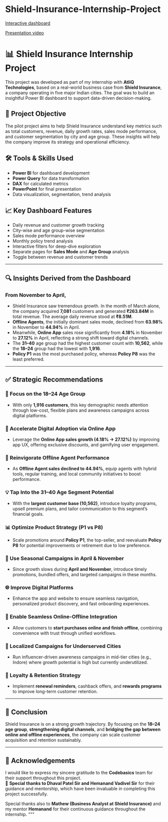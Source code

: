 # Shield-Insurance-Internship-Project

[Interactive dashboard](https://app.powerbi.com/view?r=eyJrIjoiODYyZjgwNzctMWVkMy00OGY3LTg4MzUtZTczOThiMGE1ZWJhIiwidCI6ImM2ZTU0OWIzLTVmNDUtNDAzMi1hYWU5LWQ0MjQ0ZGM1YjJjNCJ9&pageName=ReportSectiond8492a962ebbd2e7bc3a)

[Presentation video](https://1drv.ms/v/c/c906e59640ef80cc/EUSALf-lio1Bh6iQ0w0uKtEBSS8jSc7-04HoCmVuBjnC3A?e=dOKuMJ)

# 📊 Shield Insurance Internship Project

This project was developed as part of my internship with **AtliQ Technologies**, based on a real-world business case from **Shield Insurance**, a company operating in five major Indian cities. The goal was to build an insightful Power BI dashboard to support data-driven decision-making.

## 🧩 Project Objective

The pilot project aims to help Shield Insurance understand key metrics such as total customers, revenue, daily growth rates, sales mode performance, and customer segmentation by city and age group. These insights will help the company improve its strategy and operational efficiency.

## 🛠 Tools & Skills Used

- **Power BI** for dashboard development  
- **Power Query** for data transformation  
- **DAX** for calculated metrics  
- **PowerPoint** for final presentation  
- Data visualization, segmentation, trend analysis

## 📈 Key Dashboard Features

- Daily revenue and customer growth tracking  
- City-wise and age group-wise segmentation  
- Sales mode performance overview  
- Monthly policy trend analysis  
- Interactive filters for deep-dive exploration  
- Separate pages for **Sales Mode** and **Age Group** analysis  
- Toggle between revenue and customer trends  

---

## 🔍 Insights Derived from the Dashboard

### From November to April,
- Shield Insurance saw tremendous growth. In the month of March alone, the company acquired **7,081** customers and generated **₹263.84M** in total revenue. The average daily revenue stood at **₹8.51M**.
- **Offline Agents**, the initially dominant sales mode, declined from **63.98%** in November to **44.94%** in April.
- Meanwhile, **Online App** sales rose significantly from **4.18%** in November to **27.12%** in April, reflecting a strong shift toward digital channels.
- The **31–40** age group had the highest customer count with **10,562**, while the **18–24** group had the lowest with **1,916**.
- **Policy P1** was the most purchased policy, whereas **Policy P8** was the least preferred.
---

## ✅ Strategic Recommendations

### 🎯 Focus on the 18–24 Age Group
- With only **1,916 customers**, this key demographic needs attention through low-cost, flexible plans and awareness campaigns across digital platforms.

### 📱 Accelerate Digital Adoption via Online App
- Leverage the **Online App sales growth (4.18% → 27.12%)** by improving app UX, offering exclusive discounts, and gamifying user engagement.

### 🤝 Reinvigorate Offline Agent Performance
- As **Offline Agent sales declined to 44.94%**, equip agents with hybrid tools, regular training, and local community initiatives to boost performance.

### 💡 Tap Into the 31–40 Age Segment Potential
- With the **largest customer base (10,562)**, introduce loyalty programs, upsell premium plans, and tailor communication to this segment’s financial goals.

### 📊 Optimize Product Strategy (P1 vs P8)
- Scale promotions around **Policy P1**, the top-seller, and reevaluate **Policy P8** for potential improvements or retirement due to low preference.

### 📆 Use Seasonal Campaigns in April & November
- Since growth slows during **April and November**, introduce timely promotions, bundled offers, and targeted campaigns in these months.

### 🌐 Improve Digital Platforms
- Enhance the app and website to ensure seamless navigation, personalized product discovery, and fast onboarding experiences.

### 🔄 Enable Seamless Online-Offline Integration
- Allow customers to **start purchases online and finish offline**, combining convenience with trust through unified workflows.

### 📍 Localized Campaigns for Underserved Cities
- Run influencer-driven awareness campaigns in mid-tier cities (e.g., Indore) where growth potential is high but currently underutilized.

### 🔄 Loyalty & Retention Strategy
- Implement **renewal reminders**, cashback offers, and **rewards programs** to improve long-term customer retention.

---

## 📌 Conclusion

Shield Insurance is on a strong growth trajectory. By focusing on the **18–24 age group**, **strengthening digital channels**, and **bridging the gap between online and offline experiences**, the company can scale customer acquisition and retention sustainably.

---


## 🙌 Acknowledgements
 
I would like to express my sincere gratitude to the **Codebasics** team for their support throughout this project.  
🙏 **Special thanks to Dhaval Patel Sir and Hemanand Vadivel Sir** for their guidance and mentorship, which have been invaluable in completing this project successfully.

Special thanks also to **Mathew (Business Analyst at Shield Insurance)** and my mentor **Hemanand** for their continuous guidance throughout the internship.
"""

